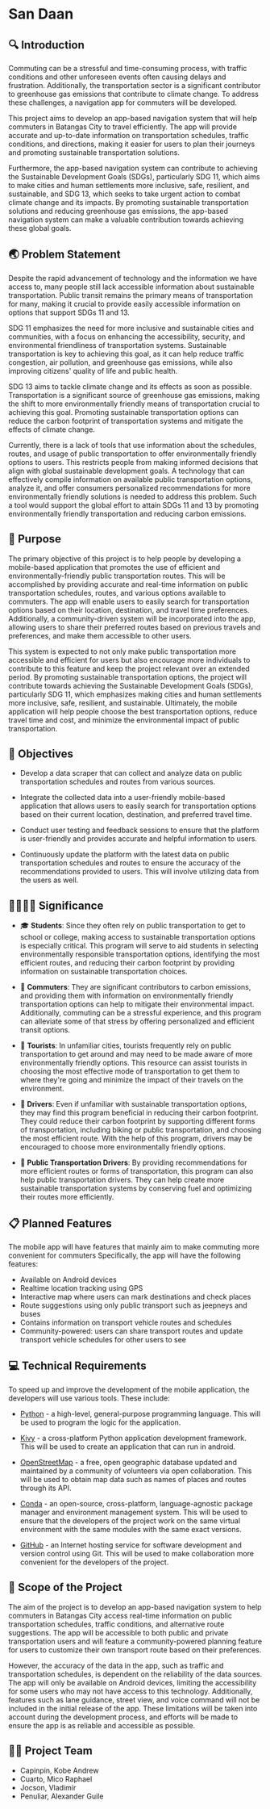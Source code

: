 # San Daan

## 🔍 Introduction

Commuting can be a stressful and time-consuming process, with traffic conditions and other unforeseen events often causing delays and frustration. Additionally, the transportation sector is a significant contributor to greenhouse gas emissions that contribute to climate change. To address these challenges, a navigation app for commuters will be developed.

This project aims to develop an app-based navigation system that will help commuters in Batangas City to travel efficiently. The app will provide accurate and up-to-date information on transportation schedules, traffic conditions, and directions, making it easier for users to plan their journeys and promoting sustainable transportation solutions.

Furthermore, the app-based navigation system can contribute to achieving the Sustainable Development Goals (SDGs), particularly SDG 11, which aims to make cities and human settlements more inclusive, safe, resilient, and sustainable, and SDG 13, which seeks to take urgent action to combat climate change and its impacts. By promoting sustainable transportation solutions and reducing greenhouse gas emissions, the app-based navigation system can make a valuable contribution towards achieving these global goals.


## 🌏 Problem Statement

Despite the rapid advancement of technology and the information we have access to, many people still lack accessible information about sustainable transportation. Public transit remains the primary means of transportation for many, making it crucial to provide easily accessible information on options that support SDGs 11 and 13.

SDG 11 emphasizes the need for more inclusive and sustainable cities and communities, with a focus on enhancing the accessibility, security, and environmental friendliness of transportation systems. Sustainable transportation is key to achieving this goal, as it can help reduce traffic congestion, air pollution, and greenhouse gas emissions, while also improving citizens' quality of life and public health.

SDG 13 aims to tackle climate change and its effects as soon as possible. Transportation is a significant source of greenhouse gas emissions, making the shift to more environmentally friendly means of transportation crucial to achieving this goal. Promoting sustainable transportation options can reduce the carbon footprint of transportation systems and mitigate the effects of climate change.

Currently, there is a lack of tools that use information about the schedules, routes, and usage of public transportation to offer environmentally friendly options to users. This restricts people from making informed decisions that align with global sustainable development goals. A technology that can effectively compile information on available public transportation options, analyze it, and offer consumers personalized recommendations for more environmentally friendly solutions is needed to address this problem. Such a tool would support the global effort to attain SDGs 11 and 13 by promoting environmentally friendly transportation and reducing carbon emissions.


## 🌱 Purpose

The primary objective of this project is to help people by developing a mobile-based application that promotes the use of efficient and environmentally-friendly public transportation routes. This will be accomplished by providing accurate and real-time information on public transportation schedules, routes, and various options available to commuters. The app will enable users to easily search for transportation options based on their location, destination, and travel time preferences. Additionally, a community-driven system will be incorporated into the app, allowing users to share their preferred routes based on previous travels and preferences, and make them accessible to other users.

This system is expected to not only make public transportation more accessible and efficient for users but also encourage more individuals to contribute to this feature and keep the project relevant over an extended period. By promoting sustainable transportation options, the project will contribute towards achieving the Sustainable Development Goals (SDGs), particularly SDG 11, which emphasizes making cities and human settlements more inclusive, safe, resilient, and sustainable. Ultimately, the mobile application will help people choose the best transportation options, reduce travel time and cost, and minimize the environmental impact of public transportation.


## 🎯 Objectives

* Develop a data scraper that can collect and analyze data on public transportation schedules and routes from various sources.

* Integrate the collected data into a user-friendly mobile-based application that allows users to easily search for transportation options based on their current location, destination, and preferred travel time.

* Conduct user testing and feedback sessions to ensure that the platform is user-friendly and provides accurate and helpful information to users.

* Continuously update the platform with the latest data on public transportation schedules and routes to ensure the accuracy of the recommendations provided to users. This will involve utilizing data from the users as well.

## 👨‍👨‍👦‍👦 Significance

* 🎓 **Students**: Since they often rely on public transportation to get to school or college, making access to sustainable transportation options is especially critical. This program will serve to aid students in selecting environmentally responsible transportation options, identifying the most efficient routes, and reducing their carbon footprint by providing information on sustainable transportation choices. 

* 🚌 **Commuters**: They are significant contributors to carbon emissions, and providing them with information on environmentally friendly transportation options can help to mitigate their environmental impact. Additionally, commuting can be a stressful experience, and this program can alleviate some of that stress by offering personalized and efficient transit options.

* 🛫 **Tourists**: In unfamiliar cities, tourists frequently rely on public transportation to get around and may need to be made aware of more environmentally friendly options. This resource can assist tourists in choosing the most effective mode of transportation to get them to where they're going and minimize the impact of their travels on the environment.

* 🚗 **Drivers**: Even if unfamiliar with sustainable transportation options, they may find this program beneficial in reducing their carbon footprint. They could reduce their carbon footprint by supporting different forms of transportation, including biking or public transportation, and choosing the most efficient route. With the help of this program, drivers may be encouraged to choose more environmentally friendly options.

* 🚕 **Public Transportation Drivers**: By providing recommendations for more efficient routes or forms of transportation, this program can also help public transportation drivers. They can help create more sustainable transportation systems by conserving fuel and optimizing their routes more efficiently.


## 📋 Planned Features

The mobile app will have features that mainly aim to make commuting more convenient for commuters Specifically, the app will have the following features:
* Available on Android devices
* Realtime location tracking using GPS
* Interactive map where users can mark destinations and check places
* Route suggestions using only public transport such as jeepneys and buses
* Contains information on transport vehicle routes and schedules
* Community-powered: users can share transport routes and update transport vehicle schedules for other users to see


## 💻 Technical Requirements

To speed up and improve the development of the mobile application, the developers will use various tools. These include:

* [Python](https://www.python.org/) - a high-level, general-purpose programming language. This will be used to program the logic for the application.

* [Kivy](https://kivy.org/) - a cross-platform Python application development framework. This will be used to create an application that can run in android.

* [OpenStreetMap](https://www.openstreetmap.org/) - a free, open geographic database updated and maintained by a community of volunteers via open collaboration. This will be used to obtain map data such as names of places and routes through its API.

* [Conda](https://conda.io/) - an open-source, cross-platform, language-agnostic package manager and environment management system. This will be used to ensure that the developers of the project work on the same virtual environment with the same modules with the same exact versions.

* [GitHub](https://github.com/) - an Internet hosting service for software development and version control using Git. This will be used to make collaboration more convenient for the developers of the project.


## 🔭 Scope of the Project

The aim of the project is to develop an app-based navigation system to help commuters in Batangas City access real-time information on public transportation schedules, traffic conditions, and alternative route suggestions. The app will be accessible to both public and private transportation users and will feature a community-powered planning feature for users to customize their own transport route based on their preferences.

However, the accuracy of the data in the app, such as traffic and transportation schedules, is dependent on the reliability of the data sources. The app will only be available on Android devices, limiting the accessibility for some users who may not have access to this technology. Additionally, features such as lane guidance, street view, and voice command will not be included in the initial release of the app. These limitations will be taken into account during the development process, and efforts will be made to ensure the app is as reliable and accessible as possible.


## 👩‍💻 Project Team

* Capinpin, Kobe Andrew
* Cuarto, Mico Raphael
* Jocson, Vladimir
* Penuliar, Alexander Guile

